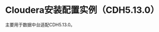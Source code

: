 Cloudera安装配置实例（CDH5.13.0）
================================================================================
主要用于数据中台适配CDH5.13.0。
